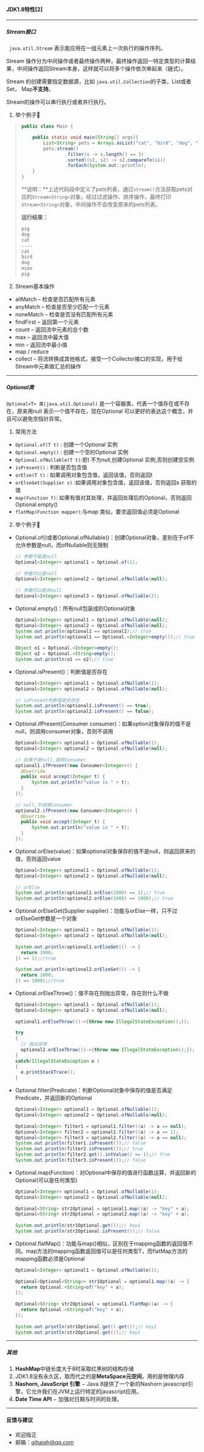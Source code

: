 #### JDK1.8特性[2]

----

##### Stream接口

` java.util.Stream` 表示能应用在一组元素上一次执行的操作序列。

Stream 操作分为中间操作或者最终操作两种，最终操作返回一特定类型的计算结果，中间操作返回Stream本身，这样就可以将多个操作依次串起来（链式）。

Stream 的创建需要指定数据源，比如 `java.util.Collection`的子类，List或者Set， Map**不支持**。

Stream的操作可以串行执行或者并行执行。

1. 举个例子🌰

> ```java
> public class Main {
> 
>     public static void main(String[] args){
>         List<String> pets = Arrays.asList("cat", "bird", "dog", "miao", "pig");
>         pets.stream()
>                 .filter(s -> s.length() == 3)
>                 .sorted((s1, s2) -> s2.compareTo(s1))
>                 .forEach(System.out::println);
>     }
> }
> ```
>
> **说明：**上述代码段中定义了pets列表，通过`stream()`方法获取pets对应的`Stream<String>`对象，经过过滤操作、排序操作，最终打印`Stream<String>`对象，中间操作不会改变原来的pets列表。
>
> **运行结果：**
>
> ```java
> pig
> dog
> cat
> ----
> cat
> bird
> dog
> miao
> pig
> ```

2. Stream基本操作

- allMatch – 检查是否匹配所有元素 
- anyMatch – 检查是否至少匹配一个元素  
- noneMatch – 检查是否没有匹配所有元素 
- findFirst – 返回第一个元素 
- count – 返回流中元素的总个数  
- max – 返回流中最大值 
- min – 返回流中最小值
- map / reduce
- collect – 将流转换成其他格式，接受一个Collector接口的实现，用于给Stream中元素做汇总的操作

------

##### Optional类

`Optional<T> 类(java.util.Optional)` 是一个容器类，代表一个值存在或不存在，原来用null 表示一个值不存在，现在Optional 可以更好的表达这个概念，并且可以避免空指针异常。

1. 常用方法

- `Optional.of(T t)` : 创建一个Optional 实例  
- `Optional.empty()` : 创建一个空的Optional 实例  
- `Optional.ofNullable(T t)`:若t 不为null,创建Optional 实例,否则创建空实例  
- `isPresent()` : 判断是否包含值 
- `orElse(T t)` : 如果调用对象包含值，返回该值，否则返回t 
- `orElseGet(Supplier s)` :如果调用对象包含值，返回该值，否则返回s 获取的值 
- `map(Function f)`: 如果有值对其处理，并返回处理后的Optional，否则返回Optional.empty() 
- `flatMap(Function mapper)`:与map 类似，要求返回值必须是Optional

2. 举个例子🌰

* Optional.of()或者Optional.ofNullable()：创建Optional对象，差别在于of不允许参数是null，而ofNullable则无限制

  ```java
  // 参数不能是null
  Optional<Integer> optional1 = Optional.of(1);
   
  // 参数可以是null
  Optional<Integer> optional2 = Optional.ofNullable(null);
   
  // 参数可以是非null
  Optional<Integer> optional3 = Optional.ofNullable(2);
  ```

* Optional.empty()：所有null包装成的Optional对象

  ```java
  Optional<Integer> optional1 = Optional.ofNullable(null);
  Optional<Integer> optional2 = Optional.ofNullable(null);
  System.out.println(optional1 == optional2);// true
  System.out.println(optional1 == Optional.<Integer>empty());// true
   
  Object o1 = Optional.<Integer>empty();
  Object o2 = Optional.<String>empty();
  System.out.println(o1 == o2);// true
  ```

* Optional.isPresent()：判断值是否存在

  ```java
  Optional<Integer> optional1 = Optional.ofNullable(1);
  Optional<Integer> optional2 = Optional.ofNullable(null);
   
  // isPresent判断值是否存在
  System.out.println(optional1.isPresent() == true);
  System.out.println(optional2.isPresent() == false);
  ```

* Optional.ifPresent(Consumer consumer)：如果option对象保存的值不是null，则调用consumer对象，否则不调用

  ```java
  Optional<Integer> optional1 = Optional.ofNullable(1);
  Optional<Integer> optional2 = Optional.ofNullable(null);
   
  // 如果不是null,调用Consumer
  optional1.ifPresent(new Consumer<Integer>() {
  	@Override
  	public void accept(Integer t) {
  		System.out.println("value is " + t);
  	}
  });
   
  // null,不调用Consumer
  optional2.ifPresent(new Consumer<Integer>() {
  	@Override
  	public void accept(Integer t) {
  		System.out.println("value is " + t);
  	}
  });
  ```

* Optional.orElse(value)：如果optional对象保存的值不是null，则返回原来的值，否则返回value

  ```java
  Optional<Integer> optional1 = Optional.ofNullable(1);
  Optional<Integer> optional2 = Optional.ofNullable(null);
   
  // orElse
  System.out.println(optional1.orElse(1000) == 1);// true
  System.out.println(optional2.orElse(1000) == 1000);// true
  ```

  

* Optional.orElseGet(Supplier supplier)：功能与orElse一样，只不过orElseGet参数是一个对象

  ```java
  Optional<Integer> optional1 = Optional.ofNullable(1);
  Optional<Integer> optional2 = Optional.ofNullable(null);
   
  System.out.println(optional1.orElseGet(() -> {
  	return 1000;
  }) == 1);//true
   
  System.out.println(optional2.orElseGet(() -> {
  	return 1000;
  }) == 1000);//true
  ```

  

* Optional.orElseThrow()：值不存在则抛出异常，存在则什么不做

  ```java
  Optional<Integer> optional1 = Optional.ofNullable(1);
  Optional<Integer> optional2 = Optional.ofNullable(null);
   
  optional1.orElseThrow(()->{throw new IllegalStateException();});
   
  try
  {
  	// 抛出异常
  	optional2.orElseThrow(()->{throw new IllegalStateException();});
  }
  catch(IllegalStateException e )
  {
  	e.printStackTrace();
  }
  ```

  

* Optional.filter(Predicate)：判断Optional对象中保存的值是否满足Predicate，并返回新的Optional

  ```java
  Optional<Integer> optional1 = Optional.ofNullable(1);
  Optional<Integer> optional2 = Optional.ofNullable(null);
   
  Optional<Integer> filter1 = optional1.filter((a) -> a == null);
  Optional<Integer> filter2 = optional1.filter((a) -> a == 1);
  Optional<Integer> filter3 = optional2.filter((a) -> a == null);
  System.out.println(filter1.isPresent());// false
  System.out.println(filter2.isPresent());// true
  System.out.println(filter2.get().intValue() == 1);// true
  System.out.println(filter3.isPresent());// false
  ```

* Optional.map(Function)：对Optional中保存的值进行函数运算，并返回新的Optional(可以是任何类型)

  ```java
  Optional<Integer> optional1 = Optional.ofNullable(1);
  Optional<Integer> optional2 = Optional.ofNullable(null);
   
  Optional<String> str1Optional = optional1.map((a) -> "key" + a);
  Optional<String> str2Optional = optional2.map((a) -> "key" + a);
   
  System.out.println(str1Optional.get());// key1
  System.out.println(str2Optional.isPresent());// false
  ```

  

* Optional.flatMap()：功能与map()相似，区别在于mapping函数的返回值不同。map方法的mapping函数返回值可以是任何类型T，而flatMap方法的mapping函数必须是Optional

  ```java
  Optional<Integer> optional1 = Optional.ofNullable(1);
   
  Optional<Optional<String>> str1Optional = optional1.map((a) -> {
  	return Optional.<String>of("key" + a);
  });
   
  Optional<String> str2Optional = optional1.flatMap((a) -> {
  	return Optional.<String>of("key" + a);
  });
   
  System.out.println(str1Optional.get().get());// key1
  System.out.println(str2Optional.get());// key1
  ```

----

##### 其他

1. **HashMap**中链长度大于8时采取红黑树的结构存储
2. JDK1.8没有永久区，取而代之的是**MetaSpace元空间**，用的是物理内存
3. **Nashorn, JavaScript 引擎** − Java 8提供了一个新的Nashorn javascript引擎，它允许我们在JVM上运行特定的javascript应用。
4. **Date Time API** − 加强对日期与时间的处理。 

----

#### 反馈与建议

- 欢迎指正
- 邮箱：qihaiqh@qq.com

